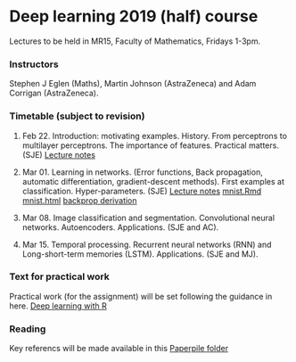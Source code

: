 # Deep learning 2019 (half) course

Lectures to be held in MR15, Faculty of Mathematics, Fridays 1-3pm.


### Instructors

Stephen J Eglen (Maths), Martin Johnson (AstraZeneca) and Adam
Corrigan (AstraZeneca).


### Timetable (subject to revision)

1. Feb 22.  Introduction: motivating examples.  History.  From
   perceptrons to multilayer perceptrons.  The importance of features.
   Practical matters.  (SJE)  [Lecture notes](dl-1.pdf)


2. Mar 01.  Learning in networks.  (Error functions, Back propagation,
   automatic differentiation, gradient-descent methods).  First
   examples at classification.  Hyper-parameters. (SJE)
   [Lecture notes](dl-2.pdf)
   [mnist.Rmd](mnist/mnist_bp.Rmd)
   [mnist.html](https://raw.githack.com/sje30/dl2019/master/mnist/mnist_bp.html)
   [backprop derivation](backprop.pdf)
   
3. Mar 08.  Image classification and segmentation.  Convolutional
   neural networks. Autoencoders. Applications. (SJE and AC).
   
4. Mar 15.  Temporal processing.  Recurrent neural networks (RNN) and
   Long-short-term memories (LSTM).  Applications.  (SJE and MJ).

### Text for practical work

Practical work (for the assignment) will be set following the guidance
in here.
[Deep learning with R](https://www.manning.com/books/deep-learning-with-r)


### Reading

Key referencs will be made available in this [Paperpile folder](https://paperpile.com/shared/pb4w0p)





